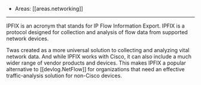 
- Areas: [[areas.networking]]

---

IPFIX is an acronym that stands for IP Flow Information Export. IPFIX is a protocol designed for collection and analysis of flow data from supported network devices.

Twas created as a more universal solution to collecting and analyzing vital network data. And while IPFIX works with Cisco, it can also include a much wider range of vendor products and devices. This makes IPFIX a popular alternative to [[devlog.NetFlow]] for organizations that need an effective traffic-analysis solution for non-Cisco devices.
